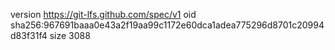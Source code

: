 version https://git-lfs.github.com/spec/v1
oid sha256:967691baaa0e43a2f19aa99c1172e60dca1adea775296d8701c20994d83f31f4
size 3088
